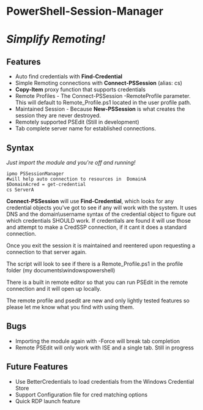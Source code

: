PowerShell-Session-Manager
==========================

# *Simplify Remoting!* #

## Features ##

- Auto find credentials with **Find-Credential**
- Simple Remoting connections with **Connect-PSSession** (alias: cs)
- **Copy-Item** proxy function that supports credentials 
- Remote Profiles - The Connect-PSSession -RemoteProfile parameter. This will default to Remote_Profile.ps1 located in the user profile path.
- Maintained Session - Because **New-PSSession** is what creates the session they are never destroyed.
- Remotely supported PSEdit (Still in development)
- Tab complete server name for established connections.


## Syntax ##
*Just import the module and you're off and running!*


    ipmo PSSessionManager
    #will help auto connection to resources in  DomainA
    $DomainAcred = get-credential 
    cs ServerA


**Connect-PSSession** will use **Find-Credential**, which looks for any credential objects you've got to see if any will work with the system. It uses DNS and the domain\username syntax of the credential object to figure out which credentials SHOULD work.
If credentials are found it will use those and attempt to make a CredSSP connection, if it cant it does a standard connection.

Once you exit the session it is maintained and reentered upon requesting a connection to that server again.

The script will look to see if there is a Remote_Profile.ps1 in the profile folder (my documents\windowspowershell\)

There is a built in remote editor so that you can run PSEdit in the remote connection and it will open up locally.


The remote profile and psedit are new and only lightly tested features so please let me know what you find with using them.


## Bugs ##

- Importing the module again with -Force will break tab completion
- Remote PSEdit will only work with ISE and a single tab. Still in progress  

## Future Features ##

- Use BetterCredentials to load credentials from the Windows Credential Store
- Support Configuration file for cred matching options
- Quick RDP launch feature